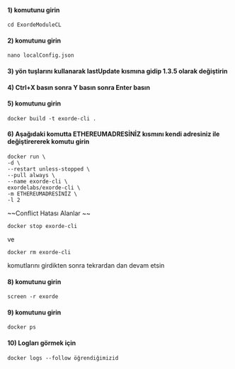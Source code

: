 #### 1)   komutunu girin 

```
cd ExordeModuleCL
```

#### 2)  komutunu girin

```
nano localConfig.json 
```

#### 3)  yön tuşlarını kullanarak lastUpdate kısmına gidip 1.3.5 olarak değiştirin

#### 4)  Ctrl+X basın sonra Y basın sonra Enter basın

#### 5)  komutunu girin

```
docker build -t exorde-cli .
```

#### 6)  Aşağıdaki komutta ETHEREUMADRESİNİZ kısmını kendi adresiniz ile değiştirererek komutu girin 

```
docker run \
-d \
--restart unless-stopped \
--pull always \
--name exorde-cli \
exordelabs/exorde-cli \
-m ETHEREUMADRESİNİZ \
-l 2
```

~~Conflict Hatası Alanlar ~~

```
docker stop exorde-cli 
```

ve 

```
docker rm exorde-cli 
```

komutlarını girdikten sonra tekrardan dan devam etsin

#### 8)  komutunu girin

```
screen -r exorde
```

#### 9) komutunu girin

```
docker ps
```

#### 10)  Logları görmek için
```
docker logs --follow öğrendiğimizid
```
